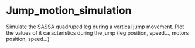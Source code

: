 # Jump_motion_simulation
Simulate the SASSA quadruped leg during a vertical jump movement.
Plot the values of it caracteristics during the jump (leg position, speed..., motors position, speed...)
